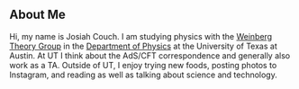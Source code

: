 
## About Me

Hi, my name is Josiah Couch. I am studying physics with the [Weinberg Theory Group](https://zippy.ph.utexas.edu/) in the [Department of Physics](https://www.ph.utexas.edu) at the University of Texas at Austin. At UT I think about the AdS/CFT correspondence and generally also work as a TA. Outside of UT, I enjoy trying new foods, posting photos to Instagram, and reading as well as talking about science and technology.  
